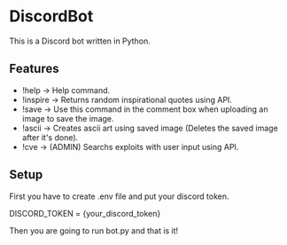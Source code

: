 # DiscordBot
This is a Discord bot written in Python.

## Features
- !help -> Help command.
- !inspire -> Returns random inspirational quotes using API.
- !save -> Use this command in the comment box when uploading an image to save the image.
- !ascii -> Creates ascii art using saved image (Deletes the saved image after it's done).
- !cve -> (ADMIN) Searchs exploits with user input using API.
## Setup
First you have to create .env file and put your discord token.

DISCORD_TOKEN = {your_discord_token}

Then you are going to run bot.py and that is it!